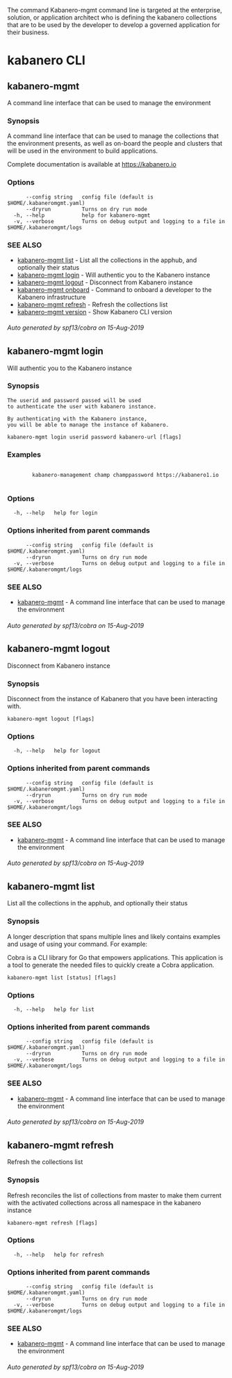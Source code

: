 

The command Kabanero-mgmt command line is targeted at the enterprise, solution, or application architect who is defining the kabanero collections that are to be used by the developer to develop a governed application for their business.

# kabanero CLI
## kabanero-mgmt

A command line interface that can be used to manage the environment

### Synopsis

A command line interface that can be used to manage the collections that 
the environment presents, as well as on-board the people and clusters that will be 
used in the environment to build applications.

Complete documentation is available at https://kabanero.io

### Options

```
      --config string   config file (default is $HOME/.kabaneromgmt.yaml)
      --dryrun          Turns on dry run mode
  -h, --help            help for kabanero-mgmt
  -v, --verbose         Turns on debug output and logging to a file in $HOME/.kabaneromgmt/logs
```

### SEE ALSO

* [kabanero-mgmt list](#kabanero-mgmt-list)	 - List all the collections in the apphub, and optionally their status
* [kabanero-mgmt login](#kabanero-mgmt-login)	 - Will authentic you to the Kabanero instance
* [kabanero-mgmt logout](#kabanero-mgmt-logout)	 - Disconnect from Kabanero instance
* [kabanero-mgmt onboard](#kabanero-mgmt-onboard)	 - Command to onboard a developer to the Kabanero infrastructure
* [kabanero-mgmt refresh](#kabanero-mgmt-refresh)	 - Refresh the collections list
* [kabanero-mgmt version](#kabanero-mgmt-version)	 - Show Kabanero CLI version

###### Auto generated by spf13/cobra on 15-Aug-2019
## kabanero-mgmt login

Will authentic you to the Kabanero instance

### Synopsis


	The userid and password passed will be used
	to authenticate the user with kabanero instance.
	
	By authenticating with the Kabanero instance, 
	you will be able to manage the instance of kabanero.

```
kabanero-mgmt login userid password kabanero-url [flags]
```

### Examples

```

		kabanero-management champ champpassword https://kabanero1.io
		
```

### Options

```
  -h, --help   help for login
```

### Options inherited from parent commands

```
      --config string   config file (default is $HOME/.kabaneromgmt.yaml)
      --dryrun          Turns on dry run mode
  -v, --verbose         Turns on debug output and logging to a file in $HOME/.kabaneromgmt/logs
```

### SEE ALSO

* [kabanero-mgmt](#kabanero-mgmt)	 - A command line interface that can be used to manage the environment

###### Auto generated by spf13/cobra on 15-Aug-2019
## kabanero-mgmt logout

Disconnect from Kabanero instance

### Synopsis


Disconnect from the instance of Kabanero that you 
have been interacting with.

```
kabanero-mgmt logout [flags]
```

### Options

```
  -h, --help   help for logout
```

### Options inherited from parent commands

```
      --config string   config file (default is $HOME/.kabaneromgmt.yaml)
      --dryrun          Turns on dry run mode
  -v, --verbose         Turns on debug output and logging to a file in $HOME/.kabaneromgmt/logs
```

### SEE ALSO

* [kabanero-mgmt](#kabanero-mgmt)	 - A command line interface that can be used to manage the environment

###### Auto generated by spf13/cobra on 15-Aug-2019
## kabanero-mgmt list

List all the collections in the apphub, and optionally their status

### Synopsis

A longer description that spans multiple lines and likely contains examples
and usage of using your command. For example:

Cobra is a CLI library for Go that empowers applications.
This application is a tool to generate the needed files
to quickly create a Cobra application.

```
kabanero-mgmt list [status] [flags]
```

### Options

```
  -h, --help   help for list
```

### Options inherited from parent commands

```
      --config string   config file (default is $HOME/.kabaneromgmt.yaml)
      --dryrun          Turns on dry run mode
  -v, --verbose         Turns on debug output and logging to a file in $HOME/.kabaneromgmt/logs
```

### SEE ALSO

* [kabanero-mgmt](#kabanero-mgmt)	 - A command line interface that can be used to manage the environment

###### Auto generated by spf13/cobra on 15-Aug-2019
## kabanero-mgmt refresh

Refresh the collections list

### Synopsis

Refresh reconciles the list of collections from master to make them current with the activated collections across all namespace in the kabanero instance

```
kabanero-mgmt refresh [flags]
```

### Options

```
  -h, --help   help for refresh
```

### Options inherited from parent commands

```
      --config string   config file (default is $HOME/.kabaneromgmt.yaml)
      --dryrun          Turns on dry run mode
  -v, --verbose         Turns on debug output and logging to a file in $HOME/.kabaneromgmt/logs
```

### SEE ALSO

* [kabanero-mgmt](#kabanero-mgmt)	 - A command line interface that can be used to manage the environment

###### Auto generated by spf13/cobra on 15-Aug-2019
